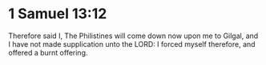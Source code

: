 # 1 Samuel 13:12

Therefore said I, The Philistines will come down now upon me to Gilgal, and I have not made supplication unto the LORD: I forced myself therefore, and offered a burnt offering.
